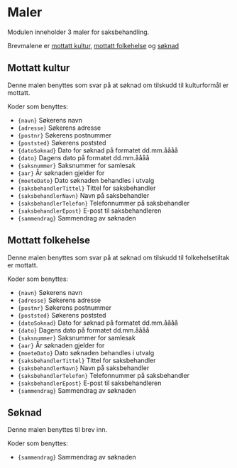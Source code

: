 # Maler

Modulen inneholder 3 maler for saksbehandling.

Brevmalene er [mottatt kultur](../templates/mottatt.kultur.docx), [mottatt folkehelse](../templates/mottatt.folkehelse.docx)
 og [søknad](../templates/soknad.docx)

## Mottatt kultur
Denne malen benyttes som svar på at søknad om tilskudd til kulturformål er mottatt.

Koder som benyttes:

- ```{navn}``` Søkerens navn
- ```{adresse}``` Søkerens adresse
- ```{postnr}``` Søkerens postnummer
- ```{poststed}``` Søkerens poststed
- ```{datoSoknad}``` Dato for søknad på formatet dd.mm.åååå
- ```{dato}``` Dagens dato på formatet dd.mm.åååå
- ```{saksnummer}``` Saksnummer for samlesak
- ```{aar}``` År søknaden gjelder for
- ```{moeteDato}``` Dato søknaden behandles i utvalg
- ```{saksbehandlerTittel}``` Tittel for saksbehandler
- ```{saksbehandlerNavn}``` Navn på saksbehandler
- ```{saksbehandlerTelefon}``` Telefonnummer på saksbehandler
- ```{saksbehandlerEpost}``` E-post til saksbehandleren
- ```{sammendrag}``` Sammendrag av søknaden

## Mottatt folkehelse
Denne malen benyttes som svar på at søknad om tilskudd til folkehelsetiltak er mottatt.

Koder som benyttes:

- ```{navn}``` Søkerens navn
- ```{adresse}``` Søkerens adresse
- ```{postnr}``` Søkerens postnummer
- ```{poststed}``` Søkerens poststed
- ```{datoSoknad}``` Dato for søknad på formatet dd.mm.åååå
- ```{dato}``` Dagens dato på formatet dd.mm.åååå
- ```{saksnummer}``` Saksnummer for samlesak
- ```{aar}``` År søknaden gjelder for
- ```{moeteDato}``` Dato søknaden behandles i utvalg
- ```{saksbehandlerTittel}``` Tittel for saksbehandler
- ```{saksbehandlerNavn}``` Navn på saksbehandler
- ```{saksbehandlerTelefon}``` Telefonnummer på saksbehandler
- ```{saksbehandlerEpost}``` E-post til saksbehandleren 
- ```{sammendrag}``` Sammendrag av søknaden

## Søknad
Denne malen benyttes til brev inn.

Koder som benyttes:

- ```{sammendrag}``` Sammendrag av søknaden
